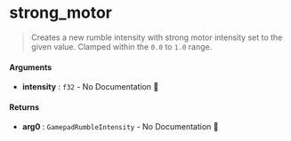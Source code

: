 # strong\_motor

>  Creates a new rumble intensity with strong motor intensity set to the given value.
>  Clamped within the `0.0` to `1.0` range.

#### Arguments

- **intensity** : `f32` \- No Documentation 🚧

#### Returns

- **arg0** : `GamepadRumbleIntensity` \- No Documentation 🚧